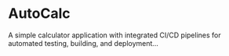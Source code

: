 # AutoCalc
A simple calculator application with integrated CI/CD pipelines for automated testing, building, and deployment...

